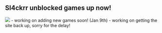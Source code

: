 ## Sl4ckrr unblocked games up now!
<img src="website-status.png">
- working on adding new games soon! (Jan 9th)
- working on getting the site back up, sorry for the delay!
